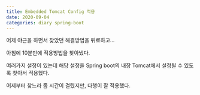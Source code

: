 ```yaml
---
title: Embedded Tomcat Config 적용
date: 2020-09-04
categories: diary spring-boot
---
```

어제 야근을 하면서 찾았던 해결방법을 뒤로하고...

아침에 10분만에 적용방법을 찾아냈다.

여러가지 설정이 있는데 해당 설정을 Spring boot의 내장 Tomcat에서 설정될 수 있도록 찾아서 적용했다.

어제부터 찾느라 좀 시간이 걸렸지만, 다행이 잘 적용했다. 
